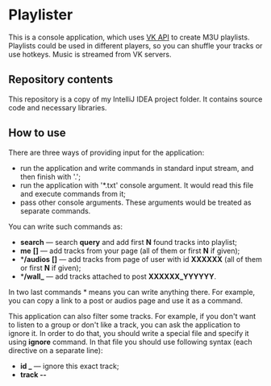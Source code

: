# Playlister

This is a console application, which uses [VK API](https://vk.com/dev/) to create M3U playlists.
Playlists could be used in different players, so you can shuffle your tracks or use hotkeys.
Music is streamed from VK servers.

## Repository contents

This repository is a copy of my IntelliJ IDEA project folder. It contains source code and necessary libraries.

## How to use

There are three ways of providing input for the application:
* run the application and write commands in standard input stream, and then finish with '.';
* run the application with '*.txt' console argument. It would read this file and execute commands from it;
* pass other console arguments. These arguments would be treated as separate commands.

You can write such commands as:
* **search** **<N>** **<query>** — search **query** and add first **N** found tracks into playlist;
* **me** **[<N>]** — add tracks from your page (all of them or first **N** if given);
* ***/audios<XXXXXX>** **[<N>]** — add tracks from page of user with id **XXXXXX** (all of them or first **N** if given);
* ***/wall<XXXXXX>_<YYYYYY>** — add tracks attached to post **XXXXXX_YYYYYY**.

In two last commands * means you can write anything there. For example, you can copy a link to a post or audios page and use it as a command.

This application can also filter some tracks. For example, if you don't want to listen to a group or don't like a track, you can ask the application to ignore it.
In order to do that, you should write a special file and specify it using **ignore** **<filename>** command.
In that file you should use following syntax (each directive on a separate line):
* **id <ownerId>_<trackId>** — ignore this exact track;
* **track <artist> -- <title>** — ignore tracks with <artist> and <title> tags;
* **artist** **<artist>** — ignore tracks of this artist.

Of course it's not really easy to do on your own, especially if you want to ignore tracks you've added earlier.
In this case you can use **newIgnoreFile <filename>** command.
Application will automatically write ignore directives for every found track into that file.
To control which tracks should be ignored and which ignore directive should be used, you can use special command modifiers:
* **no_ignore** — don't ignore tracks from this command;
* **ignore_ids** — ignore tracks from this command with **id** directive;
* **ignore_tracks** — ignore tracks from this command with **track** directive;
* **ignore_artists** — ignore tracks from this command with **artist** directive.

Command modifiers should be before commands. For example:
	# set up
	ignore ignored.list
	newIgnoreFile new_ignored.list

	# find one NewTone track and don't ignore it
	no_ignore search 1 NewTone

	# get 10 tracks from current user's audios page and never add them in the future
	ignore_ids me 10

	# get 5 Skrillex tracks, but never add tracks with such artist-title pair in the future
	ignore_tracks search 5 Skrillex

	# get tracks from this post, but never add tracks from any of artists who wrote those in the future
	ignore_artists https://vk.com/wall-36495885_147233

When you launch the application for the first time, you'll have to authorize in VK and give permissions to this application.
It shows embed browser and automatically saves access token and user id into "creds.txt" file.

If you don't like it, you can copy a link from standard console output and open it in your desktop browser.
After you authorize, you'll be  be redirected to https://oauth.vk.com/blank.html page.
Copy access token and user id from there into "creds.txt" file on separate lines and restart the application to get it working.